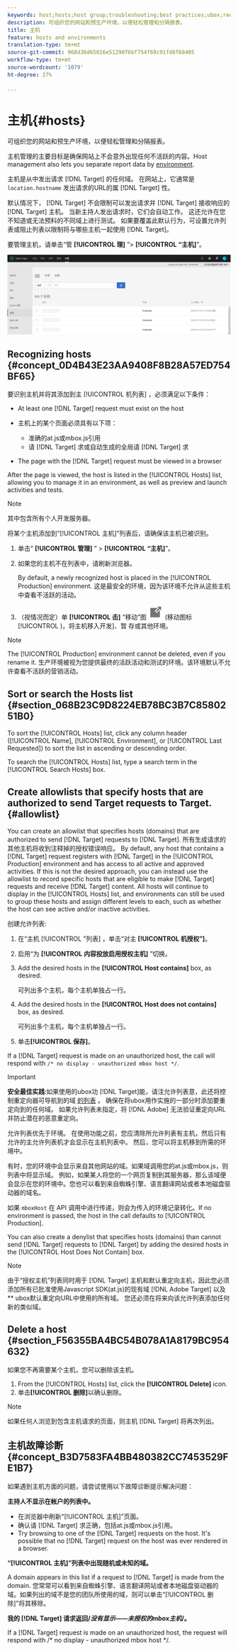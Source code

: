 ```yaml
---
keywords: host;hosts;host group;troubleshooting;best practices;ubox;redirects;redirect;whitelist;allowlist;blacklist;blocklist
description: 可组织您的网站和预生产环境，以便轻松管理和分隔报表。
title: 主机
feature: hosts and environments
translation-type: tm+mt
source-git-commit: 968d36d65016e51290f6bf754f69c91fd8f68405
workflow-type: tm+mt
source-wordcount: '1079'
ht-degree: 27%

---
```



# 主机{#hosts}

可组织您的网站和预生产环境，以便轻松管理和分隔报表。

主机管理的主要目标是确保网站上不会意外出现任何不活跃的内容。Host management also lets you separate report data by [environment](/help/administrating-target/environments.md).

主机是从中发出请求 [!DNL Target] 的任何域。 在网站上，它通常是 `location.hostname` 发出请求的URL的属 [!DNL Target] 性。

默认情况下， [!DNL Target] 不会限制可以发出请求并 [!DNL Target] 接收响应的 [!DNL Target] 主机。 当新主持人发出请求时，它们会自动工作。 这还允许在您不知道或无法预料的不同域上进行测试。 如果要覆盖此默认行为，可设置允许列表或阻止列表以限制将与哪些主机一起使用 [!DNL Target]。

要管理主机，请单击“管 **[!UICONTROL 理]** ”> **[!UICONTROL “主机]**”。

![](assets/hosts_list.png)

## Recognizing hosts {#concept_0D4B43E23AA9408F8B28A57ED754BF65}

要识别主机并将其添加到主 [!UICONTROL 机列表] ，必须满足以下条件：

* At least one [!DNL Target] request must exist on the host
* 主机上的某个页面必须具有以下项：

   * 准确的at.js或mbox.js引用
   * 请 [!DNL Target] 求或自动生成的全局请 [!DNL Target] 求

* The page with the [!DNL Target] request must be viewed in a browser

After the page is viewed, the host is listed in the [!UICONTROL Hosts] list, allowing you to manage it in an environment, as well as preview and launch activities and tests.

>[!NOTE]
>
>其中包含所有个人开发服务器。

将某个主机添加到“[!UICONTROL 主机]”列表后，请确保该主机已被识别。

1. 单击“ **[!UICONTROL 管理]** ” > **[!UICONTROL “主机]**”。
1. 如果您的主机不在列表中，请刷新浏览器。

   By default, a newly recognized host is placed in the [!UICONTROL Production] environment. 这是最安全的环境，因为该环境不允许从这些主机中查看不活跃的活动。

1. （视情况而定）单 **[!UICONTROL 击]** “移动”图 ![标](/help/administrating-target/assets/icon-move.png) (移动图标 [!UICONTROL )，将主机移入开发]、暂 存或其他环境。

>[!NOTE]
>
>The [!UICONTROL Production] environment cannot be deleted, even if you rename it. 生产环境被视为您提供最终的活跃活动和测试的环境。该环境默认不允许查看不活跃的营销活动。

## Sort or search the Hosts list {#section_068B23C9D8224EB78BC3B7C8580251B0}

To sort the [!UICONTROL Hosts] list, click any column header ([!UICONTROL Name], [!UICONTROL Environment], or [!UICONTROL Last Requested]) to sort the list in ascending or descending order.

To search the [!UICONTROL Hosts] list, type a search term in the [!UICONTROL Search Hosts] box.

## Create allowlists that specify hosts that are authorized to send Target requests to Target. {#allowlist}

You can create an allowlist that specifies hosts (domains) that are authorized to send [!DNL Target] requests to [!DNL Target]. 所有生成请求的其他主机将收到注释掉的授权错误响应。 By default, any host that contains a [!DNL Target] request registers with [!DNL Target] in the [!UICONTROL Production] environment and has access to all active and approved activities. If this is not the desired approach, you can instead use the allowlist to record specific hosts that are eligible to make [!DNL Target] requests and receive [!DNL Target] content. All hosts will continue to display in the [!UICONTROL Hosts] list, and environments can still be used to group these hosts and assign different levels to each, such as whether the host can see active and/or inactive activities.

创建允许列表:

1. 在“主机 [!UICONTROL ”列表] ，单击“对主 **[!UICONTROL 机授权”]**。
1. 启用“为 **[!UICONTROL 内容投放启用授权主机]** ”切换。
1. Add the desired hosts in the **[!UICONTROL Host contains]** box, as desired.

   可列出多个主机，每个主机单独占一行。

1. Add the desired hosts in the **[!UICONTROL Host does not contains]** box, as desired.

   可列出多个主机，每个主机单独占一行。

1. 单击&#x200B;**[!UICONTROL 保存]**。

If a [!DNL Target] request is made on an unauthorized host, the call will respond with `/* no display - unauthorized mbox host */`.

>[!IMPORTANT]
>
>**安全最佳实践**:如果使用的ubox功 [!DNL Target]能，请注允许列表意，此还将控制重定向器可导航到的域 [的列表](/help/c-implementing-target/c-non-javascript-based-implementation/working-with-redirectors.md) 。 确保在将ubox用作实施的一部分时添加要重定向到的任何域。 如果允许列表未指定，将 [!DNL Adobe] 无法验证重定向URL并防止潜在的恶意重定向。
>
>允许列表优先于环境。 在使用功能之前，您应清除所允许列表有主机，然后只有允许的主允许列表机才会显示在主机列表中。 然后，您可以将主机移到所需的环境中。

有时，您的环境中会显示来自其他网站的域。如果域调用您的at.js或mbox.js，则列表中将显示域。 例如，如果某人将您的一个网页复制到其服务器，那么该域便会显示在您的环境中。您也可以看到来自蜘蛛引擎、语言翻译网站或者本地磁盘驱动器的域名。

如果 `mboxHost` 在 API 调用中进行传递，则会为传入的环境记录转化。If no environment is passed, the host in the call defaults to [!UICONTROL Production].

You can also create a denylist that specifies hosts (domains) than cannot send [!DNL Target] requests to [!DNL Target] by adding the desired hosts in the [!UICONTROL Host Does Not Contain] box.

>[!NOTE]
>
>由于“授权主机”列表同时用于 [!DNL Target] 主机和默认重定向主机，因此您必须添加所有已批准使用Javascript SDK(at.js)的现有域 [!DNL Adobe Target] 以及 ** ubox默认重定向URL中使用的所有域。 您还必须在将来向该允许列表添加任何新的类似域。

## Delete a host {#section_F56355BA4BC54B078A1A8179BC954632}

如果您不再需要某个主机，您可以删除该主机。

1. From the [!UICONTROL Hosts] list, click the **[!UICONTROL Delete]** icon.
1. 单击&#x200B;**[!UICONTROL 删除]**&#x200B;以确认删除。

>[!NOTE]
>
>如果任何人浏览到包含主机请求的页面，则主机 [!DNL Target] 将再次列出。

## 主机故障诊断 {#concept_B3D7583FA4BB480382CC7453529FE1B7}

如果遇到主机方面的问题，请尝试使用以下故障诊断提示解决问题：

**主持人不显示在帐户的列表中。**

* 在浏览器中刷新“[!UICONTROL 主机]”页面。
* 确认请 [!DNL Target] 求正确，包括at.js或mbox.js引用。
* Try browsing to one of the [!DNL Target] requests on the host. It&#39;s possible that no [!DNL Target] request on the host was ever rendered in a browser.

**“[!UICONTROL 主机]”列表中出现随机或未知的域。**

A domain appears in this list if a request to [!DNL Target] is made from the domain. 您常常可以看到来自蜘蛛引擎、语言翻译网站或者本地磁盘驱动器的域。如果列出的域不是您的团队所使用的域，则可以单击“[!UICONTROL 删除]”将其移除。

**我的 [!DNL Target] 请求返回/*没有显示——未授权的mbox主机*/。**

If a [!DNL Target] request is made on an unauthorized host, the request will respond with /* no display - unauthorized mbox host */.
